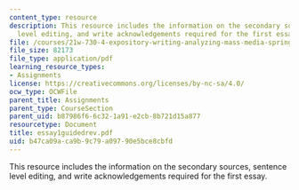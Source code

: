 ```yaml
---
content_type: resource
description: This resource includes the information on the secondary sources, sentence
  level editing, and write acknowledgements required for the first essay.
file: /courses/21w-730-4-expository-writing-analyzing-mass-media-spring-2001/b47ca09aca9b9c79a09790e5bce8cbfd_essay1guidedrev.pdf
file_size: 82173
file_type: application/pdf
learning_resource_types:
- Assignments
license: https://creativecommons.org/licenses/by-nc-sa/4.0/
ocw_type: OCWFile
parent_title: Assignments
parent_type: CourseSection
parent_uid: b87986f6-6c32-1a91-e2cb-8b721d15a877
resourcetype: Document
title: essay1guidedrev.pdf
uid: b47ca09a-ca9b-9c79-a097-90e5bce8cbfd
---
```

This resource includes the information on the secondary sources, sentence level editing, and write acknowledgements required for the first essay.